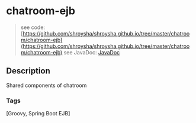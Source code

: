 # chatroom-ejb
> see code: [https://github.com/shroysha/shroysha.github.io/tree/master/chatroom/chatroom-ejb](https://github.com/shroysha/shroysha.github.io/tree/master/chatroom/chatroom-ejb)
> see JavaDoc: [JavaDoc](docs/javadoc/index.html)

## Description
Shared components of chatroom

### Tags
[Groovy, Spring Boot EJB]
